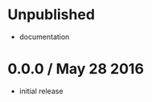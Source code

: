 Unpublished
===========

  * documentation

0.0.0 / May 28 2016
===================

  * initial release

